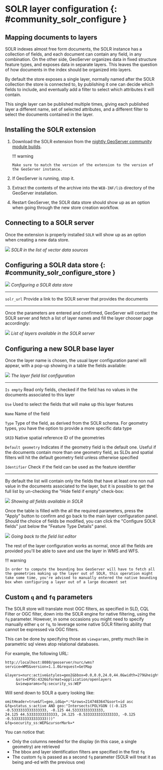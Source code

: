 # SOLR layer configuration {: #community_solr_configure }

## Mapping documents to layers

SOLR indexes almost free form documents, the SOLR instance has a collection of fields, and each document can contain any field, in any combination. On the other side, GeoServer organizes data in fixed structure feature types, and exposes data in separate layers. This leaves the question of how documents in the index should be organized into layers.

By default the store exposes a single layer, normally named after the SOLR collection the store is connected to, by publishing it one can decide which fields to include, and eventually add a filter to select which attributes it will contain.

This single layer can be published multiple times, giving each published layer a different name, set of selected attributes, and a different filter to select the documents contained in the layer.

## Installing the SOLR extension

1.  Download the SOLR extension from the [nightly GeoServer community module builds](https://build.geoserver.org/geoserver/main/community-latest/).

    !!! warning

        Make sure to match the version of the extension to the version of the GeoServer instance.

2.  If GeoServer is running, stop it.

3.  Extract the contents of the archive into the `WEB-INF/lib` directory of the GeoServer installation.

4.  Restart GeoServer, the SOLR data store should show up as an option when going through the new store creation workflow.

## Connecting to a SOLR server

Once the extension is properly installed `SOLR` will show up as an option when creating a new data store.

![](images/solr_store.png)
*SOLR in the list of vector data sources*

## Configuring a SOLR data store {: #community_solr_configure_store }

![](images/solr_configuration.png)
*Configuring a SOLR data store*

  -------------- ---------------------------------------------------------------
  `solr_url`     Provide a link to the SOLR server that provides the documents

  -------------- ---------------------------------------------------------------

Once the parameters are entered and confirmed, GeoServer will contact the SOLR server and fetch a list of layer names and fill the layer chooser page accordingly:

![](images/solr_layerlist.png)
*List of layers available in the SOLR server*

## Configuring a new SOLR base layer

Once the layer name is chosen, the usual layer configuration panel will appear, with a pop-up showing in a table the fields available:

![](images/solr_fieldlist.png)
*The layer field list configuration*

  -------------------- --------------------------------------------------------------------------------------------------------------------------------------------------------------------------------------------------------------
  `Is empty`           Read only fields, checked if the field has no values in the documents associated to this layer

  `Use`                Used to select the fields that will make up this layer features

  `Name`               Name of the field

  `Type`               Type of the field, as derived from the SOLR schema. For geometry types, you have the option to provide a more specific data type

  `SRID`               Native spatial reference ID of the geometries

  `Default geometry`   Indicates if the geometry field is the default one. Useful if the documents contain more than one geometry field, as SLDs and spatial filters will hit the default geometry field unless otherwise specified

  `Identifier`         Check if the field can be used as the feature identifier
  -------------------- --------------------------------------------------------------------------------------------------------------------------------------------------------------------------------------------------------------

By default the list will contain only the fields that have at least one non null value in the documents associated to the layer, but it is possible to get the full list by un-checking the "Hide field if empty" check-box:

![](images/solr_fieldlist_all.png)
*Showing all fields available in SOLR*

Once the table is filled with the all the required parameters, press the "Apply" button to confirm and go back to the main layer configuration panel. Should the choice of fields be modified, you can click the "Configure SOLR fields" just below the "Feature Type Details" panel.

![](images/solr_fieldlist_edit.png)
*Going back to the field list editor*

The rest of the layer configuration works as normal, once all the fields are provided you'll be able to save and use the layer in WMS and WFS.

!!! warning

    In order to compute the bounding box GeoServer will have to fetch all the geometries making up the layer out of SOLR, this operation might take some time, you're advised to manually entered the native bounding box when configuring a layer out of a large document set

## Custom `q` and `fq` parameters

The SOLR store will translate most OGC filters, as specified in SLD, CQL Filter or OGC filter, down into the SOLR engine for native filtering, using the `fq` parameter. However, in some occasions you might need to specify manually either `q` or `fq`, to leverage some native SOLR filtering ability that cannot be expressed via OGC filters.

This can be done by specifying those as `viewparams`, pretty much like in parametric sql views atop relational databases.

For example, the following URL:

    http://localhost:8080/geoserver/nurc/wms?service=WMS&version=1.1.0&request=GetMap
         &layers=nurc:active&styles=geo2&bbox=0.0,0.0,24.0,44.0&width=279&height=512
         &srs=EPSG:4326&format=application/openlayers
         &viewparams=fq:security_ss:WEP

Will send down to SOLR a query looking like:

    omitHeader=true&fl=geo,id&q=*:*&rows=2147483647&sort=id asc
    &fq=status_s:active AND geo:"Intersects(POLYGON ((-0.125 -0.5333333333333333, -0.125 44.53333333333333, 
    24.125 44.53333333333333, 24.125 -0.5333333333333333, -0.125 -0.5333333333333333)))"
    &fq=security_ss:WEP&cursorMark=*

You can notice that:

-   Only the columns needed for the display (in this case, a single geometry) are retrieved
-   The bbox and layer identification filters are specified in the first `fq`
-   The custom `fq` is passed as a second `fq` parameter (SOLR will treat it as being and-ed with the previous one)
